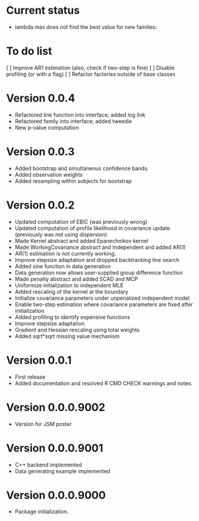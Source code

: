 # Current status

- lambda max does not find the best value for new families: 

# To do list

[ ] Improve AR1 estimation (also, check if two-step is fine)
[ ] Disable profiling (or with a flag)
[ ] Refactor factories outside of base classes

# Version 0.0.4

* Refactored link function into interface; added log link
* Refactored family into interface; added tweedie
* New p-value computation

# Version 0.0.3

* Added bootstrap and simultaneous confidence bands.
* Added observation weights
* Added resampling within subjects for bootstrap

# Version 0.0.2

* Updated computation of EBIC (was previously wrong)
* Updated computation of profile likelihood in covariance update (previously was not using dispersion)
* Made Kernel abstract and added Epanechnikov kernel
* Made WorkingCovariance abstract and Independent and added AR(1)
* AR(1) estimation is not currently working.
* Improve stepsize adaptation and dropped backtracking line search
* Added sine function in data generation
* Data generation now allows user-supplied group difference function
* Made penalty abstract and added SCAD and MCP
* Uniformize initialization to independent MLE
* Added rescaling of the kernel at the boundary
* Initialize covariance parameters under unpenalized independent model
* Enable two-step estimation where covariance parameters are fixed after initialization
* Added profiling to identify expensive functions
* Improve stepsize adaptation
* Gradient and Hessian rescaling using total weights
* Added sqrt*sqrt missing value mechanism

# Version 0.0.1

* First release
* Added documentation and resolved R CMD CHECK warnings and notes.

# Version 0.0.0.9002

* Version for JSM poster

# Version 0.0.0.9001

* C++ backend implemented
* Data generating example implemented

# Version 0.0.0.9000

* Package initialization.

